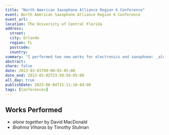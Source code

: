 ```yaml
---
title: "North American Saxophone Alliance Region 6 Conference"
event: North American Saxophone Alliance Region 6 Conference
event_url: 
location: The University of Central Florida
address:
  street:
  city: Orlando
  region: FL
  postcode:
  country:
summary: "I performed two new works for electronics and saxophone: _alone together_ by David MacDonald and _Brahma Viharas_ by Timothy Stulman"
abstract:
share: false
date: 2013-03-01T00:00:03-05:00
date_end: 2013-03-02T23:59:58-05:00
all_day: true
publishDate: 2023-06-04T15:11:10-04:00
tags: [Conferences]
---
```

## Works Performed
- _alone together_ by David MacDonald 
- _Brahma Viharas_ by Timothy Stulman